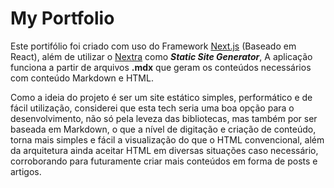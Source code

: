 # My Portfolio

Este portifólio foi criado com uso do Framework [Next.js](https://nextjs.org/) (Baseado em React), além de utilizar o [Nextra](https://nextra.vercel.app/) como _**Static Site Generator**_, A aplicação funciona a partir de arquivos **.mdx** que geram os conteúdos necessários com conteúdo Markdown e HTML.

Como a ideia do projeto é ser um site estático simples, performático e de fácil utilização, considerei que esta tech seria uma boa opção para o desenvolvimento, não só pela leveza das bibliotecas, mas também por ser baseada em Markdown, o que a nível de digitação e criação de conteúdo, torna mais simples e fácil a visualização do que o HTML convencional, além da arquitetura ainda aceitar HTML em diversas situações caso necessário, corroborando para futuramente criar mais conteúdos em forma de posts e artigos.